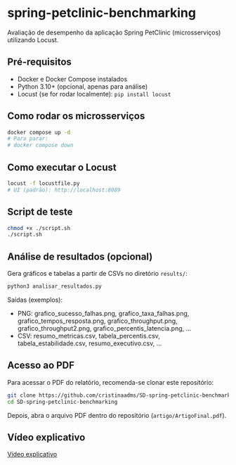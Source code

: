 # spring-petclinic-benchmarking
Avaliação de desempenho da aplicação Spring PetClinic (microsserviços) utilizando Locust.

## Pré-requisitos
- Docker e Docker Compose instalados
- Python 3.10+ (opcional, apenas para análise)
- Locust (se for rodar localmente): `pip install locust`

## Como rodar os microsserviços
```bash
docker compose up -d
# Para parar:
# docker compose down
```

## Como executar o Locust
```bash
locust -f locustfile.py
# UI (padrão): http://localhost:8089
```

## Script de teste
```bash
chmod +x ./script.sh
./script.sh
```

## Análise de resultados (opcional)
Gera gráficos e tabelas a partir de CSVs no diretório `results/`:
```bash
python3 analisar_resultados.py
```
Saídas (exemplos):
- PNG: grafico_sucesso_falhas.png, grafico_taxa_falhas.png, grafico_tempos_resposta.png, grafico_throughput.png, grafico_throughput2.png, grafico_percentis_latencia.png, ...
- CSV: resumo_metricas.csv, tabela_percentis.csv, tabela_estabilidade.csv, resumo_executivo.csv, ...

## Acesso ao PDF
Para acessar o PDF do relatório, recomenda-se clonar este repositório:
```bash
git clone https://github.com/cristinaadms/SD-spring-petclinic-benchmarking.git
cd SD-spring-petclinic-benchmarking
```
Depois, abra o arquivo PDF dentro do repositório (`artigo/ArtigoFinal.pdf`).

## Vídeo explicativo
[Vídeo explicativo](https://youtu.be/zwDe0mkzpBU)


